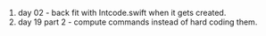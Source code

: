 1. day 02 - back fit with Intcode.swift when it gets created.
1. day 19 part 2 - compute commands instead of hard coding them.
